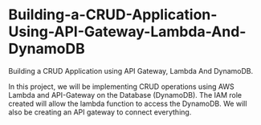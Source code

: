 # Building-a-CRUD-Application-Using-API-Gateway-Lambda-And-DynamoDB
Building a CRUD Application using API Gateway, Lambda And DynamoDB.

In this project, we will be implementing CRUD operations using AWS Lambda and API-Gateway on the Database (DynamoDB).
The IAM role created will allow the lambda function to access the DynamoDB.
We will also be creating an API gateway to connect everything.

